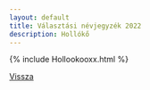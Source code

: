 ```yaml
---
layout: default
title: Választási névjegyzék 2022
description: Hollókő
---
```


{% include Hollookooxx.html %}

[Vissza](./)